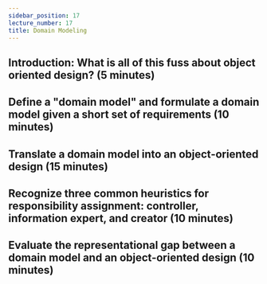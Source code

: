 ```yaml
---
sidebar_position: 17
lecture_number: 17
title: Domain Modeling
---
```


## Introduction: What is all of this fuss about object oriented design? (5 minutes)

## Define a "domain model" and formulate a domain model given a short set of requirements (10 minutes)

## Translate a domain model into an object-oriented design (15 minutes)

## Recognize three common heuristics for responsibility assignment: controller, information expert, and creator (10 minutes)

## Evaluate the representational gap between a domain model and an object-oriented design (10 minutes)